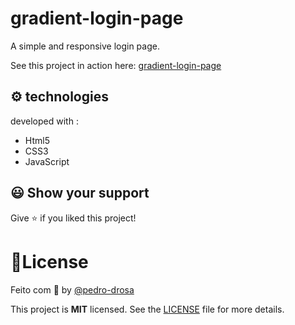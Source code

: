 # gradient-login-page

A simple and responsive login page.

See this project in action here: [gradient-login-page](https://pedro-drosa.github.io/gradient--login-page/) 

## ⚙️ technologies

developed with :

- Html5
- CSS3
- JavaScript

## 😃 Show your support

Give ⭐️ if you liked this project!

# 📝License

Feito com 🖤 by [@pedro-drosa](https://github.com/pedro-drosa)

This project is **MIT** licensed. See the [LICENSE](https://github.com/pedro-drosa/gradient--login-page/blob/master/LICENSE) file for more details.